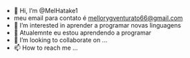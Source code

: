 - 👋 Hi, I’m @MelHatake1
- meu email para contato é mellorygventurato66@gmail.com
- 👀 I’m interested in aprender a programar novas linguagens 
- 🌱  Atualemnte eu estou aprendendo a programar 
- 💞️ I’m looking to collaborate on ...
- 📫 How to reach me ...


